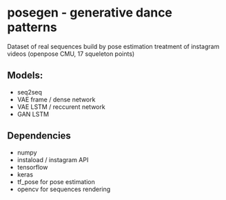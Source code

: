 # posegen - generative dance patterns

Dataset of real sequences build by pose estimation treatment of instagram videos (openpose CMU, 17 squeleton points)

## Models:
- seq2seq
- VAE frame / dense network
- VAE LSTM / reccurent network
- GAN LSTM

## Dependencies
- numpy
- instaload / instagram API
- tensorflow
- keras
- tf_pose for pose estimation
- opencv for sequences rendering

